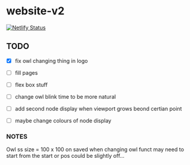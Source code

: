 # website-v2


[![Netlify Status](https://api.netlify.com/api/v1/badges/89a31867-a7a7-4980-96fe-906a260a6085/deploy-status)](https://app.netlify.com/sites/jaorow/deploys)

## TODO

- [x] fix owl changing thing in logo
- [ ] fill pages
- [ ] flex box stuff 
- [ ] change owl blink time to be more natural 
- [ ] add second node display when viewport grows beond certian point
- [ ] maybe change colours of node display


### NOTES

Owl ss size = 100 x 100 on saved 
when changing owl funct may need to start from the start or pos could be slightly off...
